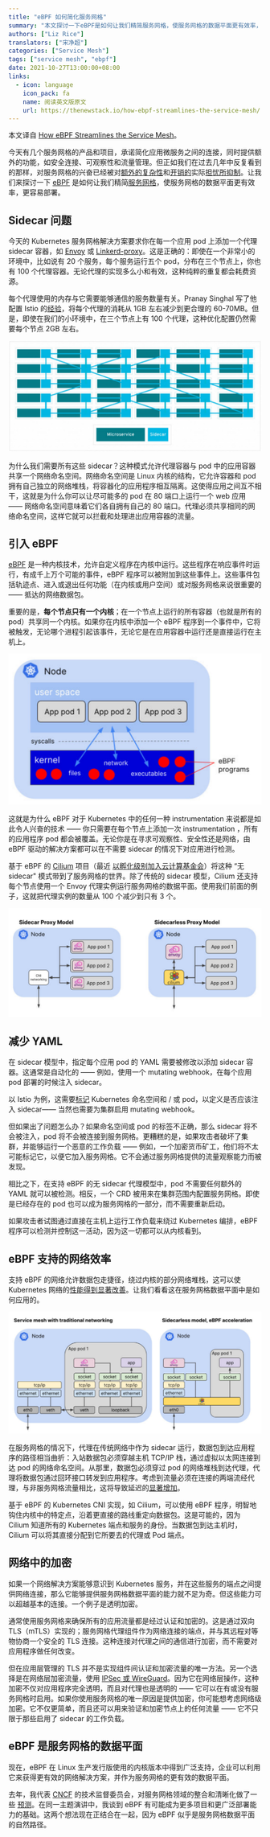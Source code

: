 ```yaml
---
title: "eBPF 如何简化服务网格"
summary: "本文探讨一下eBPF是如何让我们精简服务网格，使服务网格的数据平面更有效率，更容易部署。"
authors: ["Liz Rice"]
translators: ["宋净超"]
categories: ["Service Mesh"]
tags: ["service mesh", "ebpf"]
date: 2021-10-27T13:00:00+08:00
links:
  - icon: language
    icon_pack: fa
    name: 阅读英文版原文
    url: https://thenewstack.io/how-ebpf-streamlines-the-service-mesh/
---
```


本文译自 [How eBPF Streamlines the Service Mesh](https://thenewstack.io/how-ebpf-streamlines-the-service-mesh/)。

今天有几个服务网格的产品和项目，承诺简化应用微服务之间的连接，同时提供额外的功能，如安全连接、可观察性和流量管理。但正如我们在过去几年中反复看到的那样，对服务网格的兴奋已经被对[额外的](https://nowei.github.io/projects/svc_mesh_measurement_final_report.pdf)[复杂性](https://engineering.hellofresh.com/everything-we-learned-running-istio-in-production-part-2-ff4c26844bfb)和[开销的](https://pklinker.medium.com/performance-impacts-of-an-istio-service-mesh-63957a0000b)实际[担忧所抑制](https://medium.com/geekculture/watch-out-for-this-istio-proxy-sidecar-memory-pitfall-8dbd99ea7e9d)。让我们来探讨一下 [eBPF](https://ebpf.io/) 是如何让我们精简[服务网格](https://thenewstack.io/category/service-mesh/)，使服务网格的数据平面更有效率，更容易部署。

## Sidecar 问题

今天的 Kubernetes 服务网格解决方案要求你在每一个应用 pod 上添加一个代理 sidecar 容器，如 [Envoy](https://www.envoyproxy.io/) 或 [Linkerd-proxy](https://linkerd.io/)。这是正确的：即使在一个非常小的环境中，比如说有 20 个服务，每个服务运行五个 pod，分布在三个节点上，你也有 100 个代理容器。无论代理的实现多么小和有效，这种纯粹的重复都会耗费资源。

每个代理使用的内存与它需要能够通信的服务数量有关。Pranay Singhal 写了他配置 Istio 的[经验](https://medium.com/geekculture/watch-out-for-this-istio-proxy-sidecar-memory-pitfall-8dbd99ea7e9d)，将每个代理的消耗从 1GB 左右减少到更合理的 60-70MB。但是，即使在我们的小环境中，在三个节点上有 100 个代理，这种优化配置仍然需要每个节点 2GB 左右。

![来自[redhat.com/architect/why-when-service-mesh](https://redhat.com/architect/why-when-service-mesh)——每个微服务都有自己的代理sidecar](008i3skNly1gvtp69o74jj31w50u0jy8.jpg) 

为什么我们需要所有这些 sidecar？这种模式允许代理容器与 pod 中的应用容器共享一个网络命名空间。网络命名空间是 Linux 内核的结构，它允许容器和 pod 拥有自己独立的网络堆栈，将容器化的应用程序相互隔离。这使得应用之间互不相干，这就是为什么你可以让尽可能多的 pod 在 80 端口上运行一个 web 应用 —— 网络命名空间意味着它们各自拥有自己的 80 端口。代理必须共享相同的网络命名空间，这样它就可以拦截和处理进出应用容器的流量。

## 引入 eBPF

[eBPF](http://ebpf.io/) 是一种内核技术，允许自定义程序在内核中运行。这些程序在响应事件时运行，有成千上万个可能的事件，eBPF 程序可以被附加到这些事件上。这些事件包括轨迹点、进入或退出任何功能（在内核或用户空间）或对服务网格来说很重要的 —— 抵达的网络数据包。

重要的是，**每个节点只有一个内核**；在一个节点上运行的所有容器（也就是所有的 pod）共享同一个内核。如果你在内核中添加一个 eBPF 程序到一个事件中，它将被触发，无论哪个进程引起该事件，无论它是在应用容器中运行还是直接运行在主机上。

![每台主机一个内核](008i3skNly1gvtp6c8mn9j31ea0u0n0t.jpg) 

这就是为什么 eBPF 对于 Kubernetes 中的任何一种 instrumentation 来说都是如此令人兴奋的技术 —— 你只需要在每个节点上添加一次 instrumentation ，所有的应用程序 pod 都会被覆盖。无论你是在寻求可观察性、安全性还是网络，由 eBPF 驱动的解决方案都可以在不需要 sidecar 的情况下对应用进行检测。

基于 eBPF 的 [Cilium](http://cilium.io/) 项目（最近 [以孵化级别加入云计算基金会](https://www.cncf.io/blog/2021/10/13/cilium-joins-cncf-as-an-incubating-project/)）将这种 “无 sidecar" 模式带到了服务网格的世界。除了传统的 sidecar 模型，Cilium 还支持每个节点使用一个 Envoy 代理实例运行服务网格的数据平面。使用我们前面的例子，这就把代理实例的数量从 100 个减少到只有 3 个。

![用无sidecar代理模式减少代理实例](008i3skNly1gvtp67ocjkj31xt0u0jvp.jpg) 

## 减少 YAML

在 sidecar 模型中，指定每个应用 pod 的 YAML 需要被修改以添加 sidecar 容器。这通常是自动化的 —— 例如，使用一个 mutating webhook，在每个应用 pod 部署的时候注入 sidecar。

以 Istio 为例，这需要[标记](https://istio.io/latest/docs/setup/additional-setup/sidecar-injection/#controlling-the-injection-policy) Kubernetes 命名空间和 / 或 pod，以定义是否应该注入 sidecar—— 当然也需要为集群启用 mutating webhook。

但如果出了问题怎么办？如果命名空间或 pod 的标签不正确，那么 sidecar 将不会被注入，pod 将不会被连接到服务网格。更糟糕的是，如果攻击者破坏了集群，并能够运行一个恶意的工作负载 —— 例如，一个加密货币矿工，他们将不太可能标记它，以便它加入服务网格。它不会通过服务网格提供的流量观察能力而被发现。

相比之下，在支持 eBPF 的无 sidecar 代理模型中，pod 不需要任何额外的 YAML 就可以被检测。相反，一个 CRD 被用来在集群范围内配置服务网格。即使是已经存在的 pod 也可以成为服务网格的一部分，而不需要重新启动。

如果攻击者试图通过直接在主机上运行工作负载来绕过 Kubernetes 编排，eBPF 程序可以检测并控制这一活动，因为这一切都可以从内核看到。

## eBPF 支持的网络效率

支持 eBPF 的网络允许数据包走捷径，绕过内核的部分网络堆栈，这可以使 Kubernetes 网络的[性能得到显著改善](https://cilium.io/blog/2021/05/11/cni-benchmark)。让我们看看这在服务网格数据平面中是如何应用的。

![在eBPF加速、无sidecar的服务网格模型中，网络数据包通过的路径要短得多](008i3skNly1gvtp6ao3lqj31q90u0gqw.jpg) 

在服务网格的情况下，代理在传统网络中作为 sidecar 运行，数据包到达应用程序的路径相当曲折：入站数据包必须穿越主机 TCP/IP 栈，通过虚拟以太网连接到达 pod 的网络命名空间。从那里，数据包必须穿过 pod 的网络堆栈到达代理，代理将数据包通过回环接口转发到应用程序。考虑到流量必须在连接的两端流经代理，与非服务网格流量相比，这将导致延迟的[显著增加](https://linkerd.io/2021/05/27/linkerd-vs-istio-benchmarks/#latency-at-20-rps)。

基于 eBPF 的 Kubernetes CNI 实现，如 Cilium，可以使用 eBPF 程序，明智地钩住内核中的特定点，沿着更直接的路线重定向数据包。这是可能的，因为 Cilium 知道所有的 Kubernetes 端点和服务的身份。当数据包到达主机时，Cilium 可以将其直接分配到它所要去的代理或 Pod 端点。

## 网络中的加密

如果一个网络解决方案能够意识到 Kubernetes 服务，并在这些服务的端点之间提供网络连接，那么它能够提供服务网格数据平面的能力就不足为奇。但这些能力可以超越基本的连接。一个例子是透明加密。

通常使用服务网格来确保所有的应用流量都是经过认证和加密的。这是通过双向 TLS（mTLS）实现的；服务网格代理组件作为网络连接的端点，并与其远程对等物协商一个安全的 TLS 连接。这种连接对代理之间的通信进行加密，而不需要对应用程序做任何改变。

但在应用层管理的 TLS 并不是实现组件间认证和加密流量的唯一方法。另一个选择是在网络层加密流量，使用 [IPSec 或 WireGuard](https://cilium.io/blog/2021/05/11/cni-benchmark#the-cost-of-encryption---wireguard-vs-ipsec)。因为它在网络层操作，这种加密不仅对应用程序完全透明，而且对代理也是透明的 —— 它可以在有或没有服务网格时启用。如果你使用服务网格的唯一原因是提供加密，你可能想考虑网络级加密。它不仅更简单，而且还可以用来验证和加密节点上的任何流量 —— 它不只限于那些启用了 sidecar 的工作负载。

## eBPF 是服务网格的数据平面

现在，eBPF 在 Linux 生产发行版使用的内核版本中得到广泛支持，企业可以利用它来获得更有效的网络解决方案，并作为服务网格的更有效的数据平面。

去年，我代表 [CNCF](https://cncf.io/?utm_content=inline-mention) 的技术监督委员会，对服务网格领域的整合和清晰化做了一些 [预测](https://youtu.be/bESogtuHwX0)。在同一主题演讲中，我谈到 eBPF 有可能成为更多项目和更广泛部署能力的基础。这两个想法现在正结合在一起，因为 eBPF 似乎是服务网格数据平面的自然路径。
